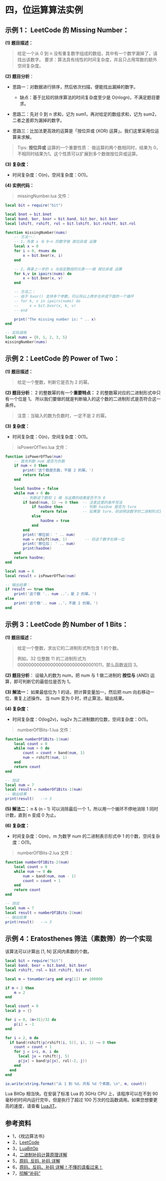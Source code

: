 # 四，位运算算法实例

## 示例 1： LeetCode 的 Missing Number：
**(1) 题目描述：**

> 给定一个从 0 到 n 没有重复数字组成的数组，其中有一个数字漏掉了，请找出该数字。
要求：算法具有线性的时间复杂度，并且只占用常数的额外空间复杂度。

**(2) 题目分析**：

- 思路一：对数据进行排序，然后依次扫描，便能找出漏掉的数字。
    - 缺点：基于比较的排序算法的时间复杂度至少是 O(nlogn)，不满足题目要求。

- 思路二：先对 0 到 n 求和，记为 sum1，再对给定的数组求和，记为 sum2，二者之差即为漏掉的数字。

- 思路三：比加法更高效的运算是「按位异或 (XOR) 运算」。我们这里采用位运算来求解。

> Tips: **按位异或** 运算的一个重要性质：
> 做运算的两个数相同时，结果为 0，不相同时结果为1。这个性质可以扩展到多个数做按位异或运算。

**(3) 复杂度：**
- 时间复杂度：O(n)，空间复杂度：O(1)。

**(4) 实例代码：**
> missingNumber.lua 文件：
```lua
local bit = require("bit")

local bnot = bit.bnot
local band, bor, bxor = bit.band, bit.bor, bit.bxor
local lshift, rshift, rol = bit.lshift, bit.rshift, bit.rol

function missingNumber(nums)
    -- 方法一：
    -- 1，先拿 x 与 0~n 的数字做 按位异或 运算
    local x = 0
    for i = 0, #nums do
        x = bit.bxor(x, i)
    end

    -- 2，再拿上一步的 x 与给定数组的元素一一做 按位异或 运算
    for k,v in ipairs(nums) do
        x = bit.bxor(x, v)
    end

    -- 方法二：
    -- 由于 bxor() 支持多个参数，可以将以上两步合并成下面的一个循环
    -- for k, v in ipairs(nums) do
    --     x = bit.bxor(x, k, v)
    -- end

    print("The missing number is: " .. x)
end

-- 实际调用
local nums = {0, 1, 2, 3, 5}
missingNumber(nums)
```

## 示例 2：LeetCode 的 Power of Two：
**(1) 题目描述：**

> 给定一个整数，判断它是否为 2 的幂。

**(2) 题目分析**：
2 的整数幂的有一个**重要特点：** 2 的整数幂对应的二进制形式中只有一个位是 1。
所以我们要做的就是判断输入的这个数的二进制形式是否符合这一条件。

> 注意：当输入的数为负数时，一定不是 2 的幂。

**(3) 复杂度：**
- 时间复杂度：O(n)，空间复杂度：O(1)。

> isPowerOfTwo.lua 文件：
```lua
function isPowerOfTwo(num)
    -- 首先判断 num 是否为负数
    if num < 0 then
        print('这个数是负数，不是 2 的幂。')
        return false
    end

    local hasOne = false
    while num > 0 do
        -- 判断这个数和 1 做 与运算的结果是否不为 0
        if band(num, 1) ~= 0 then  -- 注意这里的条件写法
            if hasOne then         -- 判断 hasOne 是否为 ture
                return false       -- 如果是 ture，则说明该数字的二进制形式里 1 的数目多于 1 个
            else
                hasOne = true
            end
        end
        print('移位前： ' .. num)
        num = rshift(num, 1)        -- 将这个数字右移一位
        print('移位后： ' .. num)
        print(hasOne)
    end
    return hasOne;
end

local num = 8
local result = isPowerOfTwo(num)

-- 输出结果：
if result == true then
    print('这个数 '.. num ..'，是 2 的幂。')
else
    print('这个数'.. num ..'，不是 2 的幂。')
end
```

## 示例 3：LeetCode 的 Number of 1 Bits：
**(1) 题目描述：**

> 给定一个整数，求出它的二进制形式所包含 1 的个数。
>
> 例如，32 位整数 11 的二进制形式为 00000000000000000000000000001011，那么函数返回 3。

**(2) 题目分析**：
设输入的数为 num，把 num 与 1 做二进制的 **按位与** (AND) 运算，即可判断它的最低位是否为 1。

**(3) 解法一：**
如果最低位为 1 的话，把计算变量加一，然后把 num 向右移动一位，重复上述操作。
当 num 变为 0 时，终止算法，输出结果。

**(4) 复杂度：**
- 时间复杂度：O(log2v)，log2v 为二进制数的位数，空间复杂度：O(1)。

> numberOf1Bits-1.lua 文件：
```lua
function numberOf1Bits-1(num)
    local count = 0
    while num > 0 do
        count = count + band(num, 1)
        num = rshift(num, 1)
    end
    return count
end

-- 测试
local num = 7
local result = numberOf1Bits-1(num)
-- 输出结果
print(result)   --> 3
```

**(5) 解法二：**
n & (n - 1) 可以消除最后一个 1，所以用一个循环不停地消除 1 同时计数，直到 n 变成 0 为止。

**(6) 复杂度：**
- 时间复杂度：O(m)，m 为数字 num 的二进制表示形式中 1 的个数，空间复杂度：O(1)。

> numberOf1Bits-2.lua 文件：
```lua
function numberOf1Bits-2(num)
    local count = 0
    while num ~= 0 do
        num = band(num, num - 1)
        count = count + 1
    end
    return count
end

-- 测试
local num = 7
local result = numberOf1Bits-2(num)
-- 输出结果
print(result)   --> 3
```

## 示例 4：Eratosthenes 筛法（素数筛）的一个实现

该算法可以计算出 [1, N] 区间内素数的个数。

```lua
local bit = require("bit")
local band, bxor = bit.band, bit.bxor
local rshift, rol = bit.rshift, bit.rol

local m = tonumber(arg and arg[1]) or 100000

if m < 2 then
    m = 2
end

local count = 0
local p = {}

for i = 0, (m+31)/32 do
    p[i] = -1
end

for i = 2, m do
  if band(rshift(p[rshift(i, 5)], i), 1) ~= 0 then
    count = count + 1
    for j = i+i, m, i do
      local jx = rshift(j, 5)
      p[jx] = band(p[jx], rol(-2, j))
    end
  end
end

io.write(string.format("从 1 到 %d，共有 %d 个素数，\n", m, count))
```

Lua BitOp 相当快。在安装了标准 Lua 的 3GHz CPU 上，该程序可以在不到 90 毫秒的时间内运行完毕，但是执行了超过 100 万次的位函数调用。如果您想要更高的速度，请查看 [LuaJIT](http://luajit.org/)。

## 参考资料
- 1，《枕边算法书》
- 2，[LeetCode](https://leetcode-cn.com/)
- 3，[LuaBitOp](http://bitop.luajit.org)
- 4，[二进制补码计算原理详解](https://blog.csdn.net/zhuozuozhi/article/details/80896838)
- 5，[原码, 反码, 补码 详解](https://www.cnblogs.com/zhangziqiu/archive/2011/03/30/ComputerCode.html)
- 6，[原码、反码、补码 详解！不懂的请看过来！](https://zhuanlan.zhihu.com/p/91967268)
- 7，[彻解“补码”](https://zhuanlan.zhihu.com/p/80618244)
